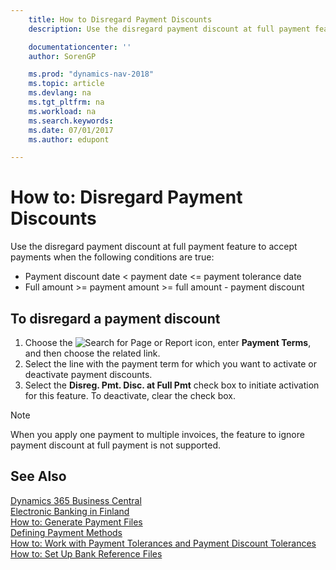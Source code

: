 ```yaml
---
    title: How to Disregard Payment Discounts
    description: Use the disregard payment discount at full payment feature to accept payments when certain conditions are true.

    documentationcenter: ''
    author: SorenGP

    ms.prod: "dynamics-nav-2018"
    ms.topic: article
    ms.devlang: na
    ms.tgt_pltfrm: na
    ms.workload: na
    ms.search.keywords:
    ms.date: 07/01/2017
    ms.author: edupont

---
```

# How to: Disregard Payment Discounts
Use the disregard payment discount at full payment feature to accept payments when the following conditions are true:  

- Payment discount date < payment date <= payment tolerance date  
- Full amount >= payment amount >= full amount - payment discount  

## To disregard a payment discount  

1.  Choose the ![Search for Page or Report](../../media/ui-search/search_small.png "Search for Page or Report icon") icon, enter **Payment Terms**, and then choose the related link.  
2.  Select the line with the payment term for which you want to activate or deactivate payment discounts.  
3.  Select the **Disreg. Pmt. Disc. at Full Pmt** check box to initiate activation for this feature. To deactivate, clear the check box.  

> [!NOTE]  
>  When you apply one payment to multiple invoices, the feature to ignore payment discount at full payment is not supported.  

## See Also
[Dynamics 365 Business Central](https://docs.microsoft.com/dynamics365/business-central/)  
[Electronic Banking in Finland](electronic-banking-in-finland.md)   
[How to: Generate Payment Files](how-to-generate-payment-files.md)   
[Defining Payment Methods](../../finance-payment-methods.md)  
[How to: Work with Payment Tolerances and Payment Discount Tolerances](../../finance-payment-tolerance-and-payment-discount-tolerance.md)     
[How to: Set Up Bank Reference Files](how-to-set-up-bank-reference-files.md)
